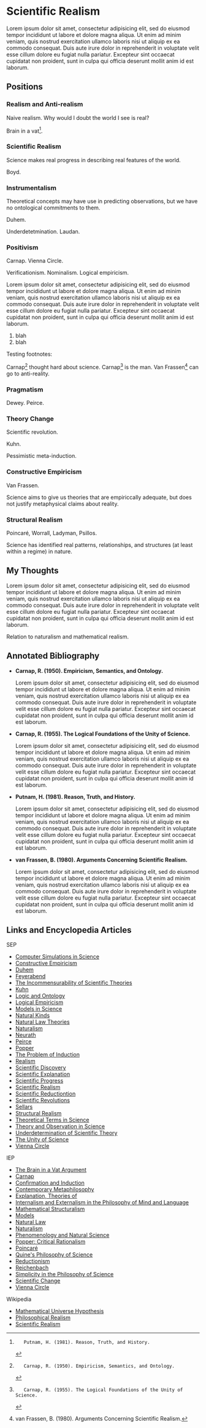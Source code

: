 Scientific Realism
================================================================================

Lorem ipsum dolor sit amet, consectetur adipisicing elit, sed do eiusmod tempor
incididunt ut labore et dolore magna aliqua. Ut enim ad minim veniam, quis
nostrud exercitation ullamco laboris nisi ut aliquip ex ea commodo consequat.
Duis aute irure dolor in reprehenderit in voluptate velit esse cillum dolore
eu fugiat nulla pariatur. Excepteur sint occaecat cupidatat non proident,
sunt in culpa qui officia deserunt mollit anim id est laborum.


Positions
--------------------------------------------------------------------------------

### Realism and Anti-realism

Naive realism.  Why would I doubt the world I see is real?

Brain in a vat[^Putnam-1981].


### Scientific Realism

Science makes real progress in describing real features of the world.

Boyd.


### Instrumentalism

Theoretical concepts may have use in predicting observations,
but we have no ontological commitments to them.

Duhem.

Underdetetmination.  Laudan.


### Positivism

Carnap. Vienna Circle.

Verificationism. Nominalism.  Logical empiricism.

Lorem ipsum dolor sit amet, consectetur adipisicing elit, sed do eiusmod tempor
incididunt ut labore et dolore magna aliqua. Ut enim ad minim veniam, quis
nostrud exercitation ullamco laboris nisi ut aliquip ex ea commodo consequat.
Duis aute irure dolor in reprehenderit in voluptate velit esse cillum dolore
eu fugiat nulla pariatur. Excepteur sint occaecat cupidatat non proident,
sunt in culpa qui officia deserunt mollit anim id est laborum.

1.  blah
2.  blah

Testing footnotes:

Carnap[^Carnap-1950] thought hard about science.
Carnap[^Carnap-1955] is the man.
Van Frassen[^van-Frassen-1980] can go to anti-reality.


### Pragmatism

Dewey. Peirce.


### Theory Change

Scientific revolution.

Kuhn.

Pessimistic meta-induction.


### Constructive Empiricism

Van Frassen.

Science aims to give us theories that are empiriccally adequate,
but does not justify metaphysical claims about reality.


### Structural Realism

Poincaré,  Worrall, Ladyman, Psillos.

Science has identified real patterns, relationships, and structures
(at least within a regime) in nature.


My Thoughts
--------------------------------------------------------------------------------

Lorem ipsum dolor sit amet, consectetur adipisicing elit, sed do eiusmod tempor
incididunt ut labore et dolore magna aliqua. Ut enim ad minim veniam, quis
nostrud exercitation ullamco laboris nisi ut aliquip ex ea commodo consequat.
Duis aute irure dolor in reprehenderit in voluptate velit esse cillum dolore
eu fugiat nulla pariatur. Excepteur sint occaecat cupidatat non proident,
sunt in culpa qui officia deserunt mollit anim id est laborum.

Relation to naturalism and mathematical realism.


Annotated Bibliography
--------------------------------------------------------------------------------

-   **Carnap, R. (1950). Empiricism, Semantics, and Ontology.**

    Lorem ipsum dolor sit amet, consectetur adipisicing elit, sed do eiusmod tempor
    incididunt ut labore et dolore magna aliqua. Ut enim ad minim veniam, quis
    nostrud exercitation ullamco laboris nisi ut aliquip ex ea commodo consequat.
    Duis aute irure dolor in reprehenderit in voluptate velit esse cillum dolore
    eu fugiat nulla pariatur. Excepteur sint occaecat cupidatat non proident,
    sunt in culpa qui officia deserunt mollit anim id est laborum.

-   **Carnap, R. (1955). The Logical Foundations of the Unity of Science.**

    Lorem ipsum dolor sit amet, consectetur adipisicing elit, sed do eiusmod tempor
    incididunt ut labore et dolore magna aliqua. Ut enim ad minim veniam, quis
    nostrud exercitation ullamco laboris nisi ut aliquip ex ea commodo consequat.
    Duis aute irure dolor in reprehenderit in voluptate velit esse cillum dolore
    eu fugiat nulla pariatur. Excepteur sint occaecat cupidatat non proident,
    sunt in culpa qui officia deserunt mollit anim id est laborum.

-   **Putnam, H. (1981). Reason, Truth, and History.**

    Lorem ipsum dolor sit amet, consectetur adipisicing elit, sed do eiusmod tempor
    incididunt ut labore et dolore magna aliqua. Ut enim ad minim veniam, quis
    nostrud exercitation ullamco laboris nisi ut aliquip ex ea commodo consequat.
    Duis aute irure dolor in reprehenderit in voluptate velit esse cillum dolore
    eu fugiat nulla pariatur. Excepteur sint occaecat cupidatat non proident,
    sunt in culpa qui officia deserunt mollit anim id est laborum.

-   **van Frassen, B. (1980). Arguments Concerning Scientific Realism.**

    Lorem ipsum dolor sit amet, consectetur adipisicing elit, sed do eiusmod tempor
    incididunt ut labore et dolore magna aliqua. Ut enim ad minim veniam, quis
    nostrud exercitation ullamco laboris nisi ut aliquip ex ea commodo consequat.
    Duis aute irure dolor in reprehenderit in voluptate velit esse cillum dolore
    eu fugiat nulla pariatur. Excepteur sint occaecat cupidatat non proident,
    sunt in culpa qui officia deserunt mollit anim id est laborum.


Links and Encyclopedia Articles
--------------------------------------------------------------------------------

SEP

-   [Computer Simulations in Science](http://plato.stanford.edu/entries/simulations-science/)
-   [Constructive Empiricism](http://plato.stanford.edu/entries/constructive-empiricism/)
-   [Duhem](http://plato.stanford.edu/entries/duhem/)
-   [Feyerabend](http://plato.stanford.edu/entries/feyerabend/)
-   [The Incommensurability of Scientific Theories](http://plato.stanford.edu/entries/incommensurability/)
-   [Kuhn](http://plato.stanford.edu/entries/thomas-kuhn/)
-   [Logic and Ontology](http://plato.stanford.edu/entries/logic-ontology/)
-   [Logical Empiricism](http://plato.stanford.edu/entries/logical-empiricism/)
-   [Models in Science](http://plato.stanford.edu/entries/models-science/)
-   [Natural Kinds](http://plato.stanford.edu/entries/natural-kinds/)
-   [Natural Law Theories](http://plato.stanford.edu/entries/natural-law-theories/)
-   [Naturalism](http://plato.stanford.edu/entries/naturalism/)
-   [Neurath](http://plato.stanford.edu/entries/neurath/)
-   [Peirce](http://plato.stanford.edu/entries/peirce/)
-   [Popper](http://plato.stanford.edu/entries/popper/)
-   [The Problem of Induction](http://plato.stanford.edu/entries/induction-problem/)
-   [Realism](http://plato.stanford.edu/entries/realism/)
-   [Scientific Discovery](http://plato.stanford.edu/entries/scientific-discovery/)
-   [Scientific Explanation](http://plato.stanford.edu/entries/scientific-explanation/)
-   [Scientific Progress](http://plato.stanford.edu/entries/scientific-progress/)
-   [Scientific Realism](http://plato.stanford.edu/entries/scientific-realism/)
-   [Scientific Reductiontion](http://plato.stanford.edu/entries/scientific-reduction/)
-   [Scientific Revolutions](http://plato.stanford.edu/entries/scientific-revolutions/)
-   [Sellars](http://plato.stanford.edu/entries/sellars/)
-   [Structural Realism](http://plato.stanford.edu/entries/structural-realism/)
-   [Theoretical Terms in Science](http://plato.stanford.edu/entries/theoretical-terms-science/)
-   [Theory and Observation in Science](http://plato.stanford.edu/entries/science-theory-observation/)
-   [Underdetermination of Scientific Theory](http://plato.stanford.edu/entries/scientific-underdetermination/)
-   [The Unity of Science](http://plato.stanford.edu/entries/scientific-unity/)
-   [Vienna Circle](http://plato.stanford.edu/entries/vienna-circle/)

IEP

-   [The Brain in a Vat Argument](http://www.iep.utm.edu/brainvat/)
-   [Carnap](http://www.iep.utm.edu/carnap/)
-   [Confirmation and Induction](http://www.iep.utm.edu/conf-ind/)
-   [Contemporary Metaphilosophy](http://www.iep.utm.edu/con-meta/)
-   [Explanation, Theories of](http://www.iep.utm.edu/explanat/)
-   [Internalism and Externalism in the Philosophy of Mind and Language](http://www.iep.utm.edu/int-ex-ml/)
-   [Mathematical Structuralism](http://www.iep.utm.edu/m-struct/)
-   [Models](http://www.iep.utm.edu/models/)
-   [Natural Law](http://www.iep.utm.edu/natlaw/)
-   [Naturalism](http://www.iep.utm.edu/naturali/)
-   [Phenomenology and Natural Science](http://www.iep.utm.edu/phenomsc/)
-   [Popper: Critical Rationalism](http://www.iep.utm.edu/cr-ratio/)
-   [Poincaré](http://www.iep.utm.edu/poincare/)
-   [Quine's Philosophy of Science](http://www.iep.utm.edu/quine-sc/)
-   [Reductionism](http://www.iep.utm.edu/red-ism/)
-   [Reichenbach](http://www.iep.utm.edu/reichenb/)
-   [Simplicity in the Philosophy of Science](http://www.iep.utm.edu/simplici/)
-   [Scientific Change](http://www.iep.utm.edu/s-change/)
-   [Vienna Circle](http://www.iep.utm.edu/viennacr/)


Wikipedia

-   [Mathematical Universe Hypothesis](http://en.wikipedia.org/wiki/Mathematical_universe_hypothesis)
-   [Philosophical Realism](http://en.wikipedia.org/wiki/Philosophical_realism)
-   [Scientific Realism](http://en.wikipedia.org/wiki/Scientific_realism)



  [^Carnap-1950]:       Carnap, R. (1950). Empiricism, Semantics, and Ontology.
  [^Carnap-1955]:       Carnap, R. (1955). The Logical Foundations of the Unity of Science.
  [^van-Frassen-1980]:  van Frassen, B. (1980). Arguments Concerning Scientific Realism.
  [^Putnam-1981]:       Putnam, H. (1981). Reason, Truth, and History.


